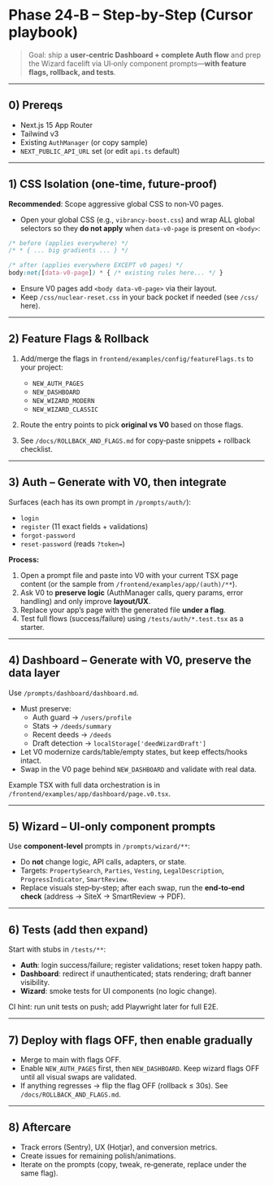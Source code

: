 # Phase 24‑B – Step‑by‑Step (Cursor playbook)

> Goal: ship a **user‑centric Dashboard + complete Auth flow** and prep the Wizard facelift via UI‑only component prompts—**with feature flags, rollback, and tests**.

---

## 0) Prereqs
- Next.js 15 App Router
- Tailwind v3
- Existing `AuthManager` (or copy sample)
- `NEXT_PUBLIC_API_URL` set (or edit `api.ts` default)

---

## 1) CSS Isolation (one‑time, future‑proof)

**Recommended**: Scope aggressive global CSS to non‑V0 pages.

- Open your global CSS (e.g., `vibrancy-boost.css`) and wrap ALL global selectors so they **do not apply** when `data-v0-page` is present on `<body>`:

```css
/* before (applies everywhere) */
/* * { ... big gradients ... } */

/* after (applies everywhere EXCEPT v0 pages) */
body:not([data-v0-page]) * { /* existing rules here... */ }
```

- Ensure V0 pages add `<body data-v0-page>` via their layout.
- Keep `/css/nuclear-reset.css` in your back pocket if needed (see `/css/` here).

---

## 2) Feature Flags & Rollback

1. Add/merge the flags in `frontend/examples/config/featureFlags.ts` to your project:
   - `NEW_AUTH_PAGES`
   - `NEW_DASHBOARD`
   - `NEW_WIZARD_MODERN`
   - `NEW_WIZARD_CLASSIC`

2. Route the entry points to pick **original vs V0** based on those flags.
3. See `/docs/ROLLBACK_AND_FLAGS.md` for copy‑paste snippets + rollback checklist.

---

## 3) Auth – Generate with V0, then integrate

Surfaces (each has its own prompt in `/prompts/auth/`):
- `login`
- `register` (11 exact fields + validations)
- `forgot-password`
- `reset-password` (reads `?token=`)

**Process:**
1. Open a prompt file and paste into V0 with your current TSX page content (or the sample from `/frontend/examples/app/(auth)/**`).
2. Ask V0 to **preserve logic** (AuthManager calls, query params, error handling) and only improve **layout/UX**.
3. Replace your app’s page with the generated file **under a flag**.
4. Test full flows (success/failure) using `/tests/auth/*.test.tsx` as a starter.

---

## 4) Dashboard – Generate with V0, preserve the data layer

Use `/prompts/dashboard/dashboard.md`.
- Must preserve:
  - Auth guard → `/users/profile`
  - Stats → `/deeds/summary`
  - Recent deeds → `/deeds`
  - Draft detection → `localStorage['deedWizardDraft']`
- Let V0 modernize cards/table/empty states, but keep effects/hooks intact.
- Swap in the V0 page behind `NEW_DASHBOARD` and validate with real data.

Example TSX with full data orchestration is in `/frontend/examples/app/dashboard/page.v0.tsx`.

---

## 5) Wizard – UI‑only component prompts

Use **component‑level** prompts in `/prompts/wizard/**`:
- Do **not** change logic, API calls, adapters, or state.
- Targets: `PropertySearch`, `Parties`, `Vesting`, `LegalDescription`, `ProgressIndicator`, `SmartReview`.
- Replace visuals step‑by‑step; after each swap, run the **end‑to‑end check** (address → SiteX → SmartReview → PDF).

---

## 6) Tests (add then expand)

Start with stubs in `/tests/**`:
- **Auth**: login success/failure; register validations; reset token happy path.
- **Dashboard**: redirect if unauthenticated; stats rendering; draft banner visibility.
- **Wizard**: smoke tests for UI components (no logic change).

CI hint: run unit tests on push; add Playwright later for full E2E.

---

## 7) Deploy with flags OFF, then enable gradually

- Merge to main with flags OFF.
- Enable `NEW_AUTH_PAGES` first, then `NEW_DASHBOARD`. Keep wizard flags OFF until all visual swaps are validated.
- If anything regresses → flip the flag OFF (rollback ≤ 30s). See `/docs/ROLLBACK_AND_FLAGS.md`.

---

## 8) Aftercare

- Track errors (Sentry), UX (Hotjar), and conversion metrics.
- Create issues for remaining polish/animations.
- Iterate on the prompts (copy, tweak, re‑generate, replace under the same flag).

